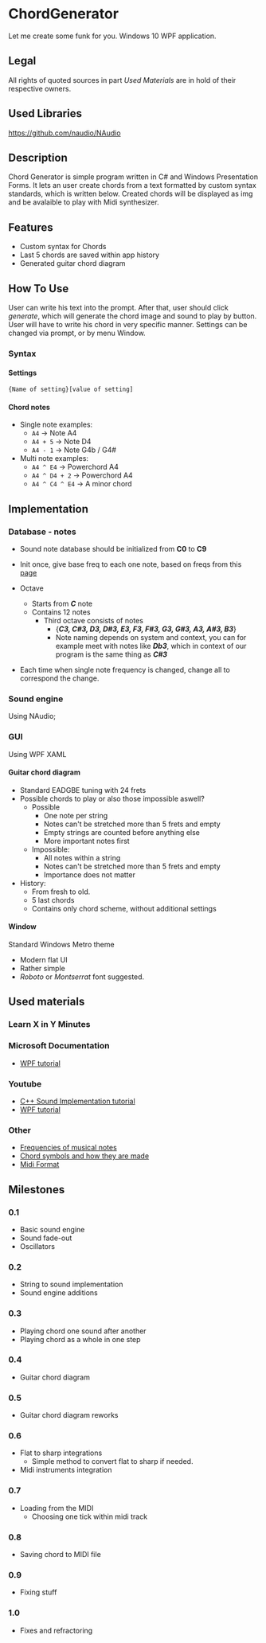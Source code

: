 # ChordGenerator
Let me create some funk for you. Windows 10 WPF application.

## Legal
All rights of quoted sources in part *Used Materials* are in hold of their respective owners. 

## Used Libraries
https://github.com/naudio/NAudio

## Description
Chord Generator is simple program written in C# and Windows Presentation Forms. It lets an user create chords from a text formatted by custom syntax standards, which is written below. Created chords will be displayed as img and be avalaible to play with Midi synthesizer. 

## Features
* Custom syntax for Chords
* Last 5 chords are saved within app history
* Generated guitar chord diagram

## How To Use
User can write his text into the prompt. After that, user should click *generate*, which will generate the chord image and sound to play by button. User will have to write his chord in very specific manner. Settings can be changed via prompt, or by menu Window.

### Syntax

#### Settings
`{Name of setting}[value of setting]`

#### Chord notes
* Single note examples:
  * `A4` -> Note A4
  * `A4 + 5` -> Note D4
  * `A4 - 1` -> Note G4b / G4#
* Multi note examples:
  * `A4 ^ E4` -> Powerchord A4
  * `A4 ^ D4 + 2` -> Powerchord A4
  * `A4 ^ C4 ^ E4` -> A minor chord

## Implementation

### Database - notes
* Sound note database should be initialized from **C0** to **C9**
* Init once, give base freq to each one note, based on freqs from this [page]( https://pages.mtu.edu/~suits/notefreqs.html )
* Octave 
  * Starts from ***C*** note
  * Contains 12 notes
    * Third octave consists of notes 
      * {***C3, C#3, D3, D#3, E3, F3, F#3, G3, G#3, A3, A#3, B3***} 
      * Note naming depends on system and context, you can for example meet with notes like ***Db3***, which in context of our program is the same thing as ***C#3***

* Each time when single note frequency is changed, change all to correspond the change.

### Sound engine
Using NAudio;

### GUI
Using WPF XAML

#### Guitar chord diagram
* Standard EADGBE tuning with 24 frets
* Possible chords to play or also those impossible aswell?
  * Possible
    * One note per string
    * Notes can't be stretched more than 5 frets and empty
    * Empty strings are counted before anything else
    * More important notes first
  * Impossible:
    * All notes within a string
    * Notes can't be stretched more than 5 frets and empty
    * Importance does not matter
* History: 
  * From fresh to old.
  * 5 last chords
  * Contains only chord scheme, without additional settings

#### Window
Standard Windows Metro theme
* Modern flat UI
* Rather simple
* *Roboto* or *Montserrat* font suggested.

## Used materials
### Learn X in Y Minutes
### Microsoft Documentation
* [WPF tutorial]( https://docs.microsoft.com/en-us/visualstudio/designers/introduction-to-wpf?view=vs-2019 )

### Youtube
* [C++ Sound Implementation tutorial]( https://www.youtube.com/watch?v=tgamhuQnOkM )
* [WPF tutorial]( https://www.youtube.com/watch?v=gSfMNjWNoX0 )

### Other
* [Frequencies of musical notes]( https://pages.mtu.edu/~suits/notefreqs.html )
* [Chord symbols and how they are made]( http://www.guitarchordspedia.com/chords/chord-symbols/ )
* [Midi Format]( https://www.csie.ntu.edu.tw/~r92092/ref/midi/ )

## Milestones
### 0.1
- Basic sound engine
- Sound fade-out
- Oscillators
### 0.2
* String to sound implementation
* Sound engine additions
### 0.3
* Playing chord one sound after another
* Playing chord as a whole in one step
### 0.4
* Guitar chord diagram
### 0.5
* Guitar chord diagram reworks
### 0.6
* Flat to sharp integrations
  * Simple method to convert flat to sharp if needed.
* Midi instruments integration
### 0.7
* Loading from the MIDI
  * Choosing one tick within midi track
### 0.8
* Saving chord to MIDI file
### 0.9
* Fixing stuff
### 1.0
* Fixes and refractoring 
